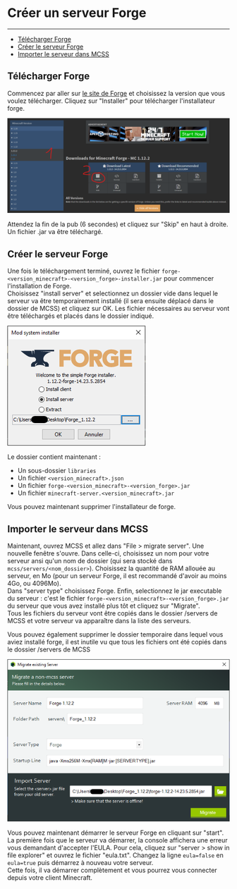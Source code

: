 # Créer un serveur Forge

---

*   [Télécharger Forge](#download-forge)
*   [Créer le serveur Forge](#create-forge-server)
*   [Importer le serveur dans MCSS](#migrate-server)

<a name="download-forge"></a>
## Télécharger Forge

Commencez par aller sur [le site de Forge](https://files.minecraftforge.net) et choisissez la version que vous voulez télécharger. Cliquez sur "Installer" pour télécharger l'installateur forge.

![Le site de forge](assets/screenshots/download_forge.png)

Attendez la fin de la pub (6 secondes) et cliquez sur "Skip" en haut à droite. Un fichier .jar va être téléchargé.

<a name="create-forge-server"></a>
## Créer le serveur Forge

Une fois le téléchargement terminé, ouvrez le fichier `forge-<version_minecraft>-<version_forge>-installer.jar` pour commencer l'installation de Forge.<br>
Choisissez "install server" et selectionnez un dossier vide dans lequel le serveur va être temporairement installé (il sera ensuite déplacé dans le dossier de MCSS) et cliquez sur OK. Les fichier nécessaires au serveur vont être téléchargés et placés dans le dossier indiqué.

![L'installateur Forge](assets/screenshots/install_forge.png)

Le dossier contient maintenant : 
*   Un sous-dossier `libraries`
*   Un fichier `<version_minecraft>.json`
*   Un fichier `forge-<version_minecraft>-<version_forge>.jar`
*   Un fichier `minecraft-server.<version_minecraft>.jar`

Vous pouvez maintenant supprimer l'installateur de forge.

<a name="migrate-server"></a>
## Importer le serveur dans MCSS

Maintenant, ouvrez MCSS et allez dans "File > migrate server". Une nouvelle fenêtre s'ouvre. Dans celle-ci, choisissez un nom pour votre serveur ansi qu'un nom de dossier (qui sera stocké dans `mcss/servers/<nom_dossier>`). Choisissez la quantité de RAM allouée au serveur, en Mo (pour un serveur Forge, il est recommandé d'avoir au moins 4Go, ou 4096Mo). <br>
Dans "server type" choisissez Forge. Enfin, selectionnez le jar executable du serveur : c'est le fichier `forge-<version_minecraft>-<version_forge>.jar` du serveur que vous avez installé plus tôt et cliquez sur "Migrate". <br>
Tous les fichiers du serveur vont être copiés dans le dossier /servers de MCSS et votre serveur va apparaître dans la liste des serveurs. <br>

Vous pouvez également supprimer le dossier temporaire dans lequel vous aviez installé forge, il est inutile vu que tous les fichiers ont été copiés dans le dossier /servers de MCSS

![La fenêtre de migration de serveur](assets/screenshots/migrate_forge.png)

Vous pouvez maintenant démarrer le serveur Forge en cliquant sur "start". <br>
La première fois que le serveur va démarrer, la console affichera une erreur vous demandant d'accepter l'EULA. Pour cela, cliquez sur "server > show in file explorer" et ouvrez le fichier "eula.txt". Changez la ligne `eula=false` en `eula=true` puis démarrez à nouveau votre serveur. <br>
Cette fois, il va démarrer complètement et vous pourrez vous connecter depuis votre client Minecraft.


